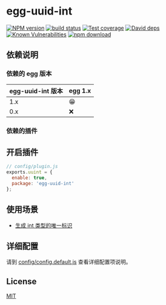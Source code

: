# egg-uuid-int

[![NPM version][npm-image]][npm-url]
[![build status][travis-image]][travis-url]
[![Test coverage][codecov-image]][codecov-url]
[![David deps][david-image]][david-url]
[![Known Vulnerabilities][snyk-image]][snyk-url]
[![npm download][download-image]][download-url]

[npm-image]: https://img.shields.io/npm/v/egg-uuid-int.svg?style=flat-square
[npm-url]: https://npmjs.org/package/egg-uuid-int
[travis-image]: https://img.shields.io/travis/eggjs/egg-uuid-int.svg?style=flat-square
[travis-url]: https://travis-ci.org/eggjs/egg-uuid-int
[codecov-image]: https://img.shields.io/codecov/c/github/eggjs/egg-uuid-int.svg?style=flat-square
[codecov-url]: https://codecov.io/github/eggjs/egg-uuid-int?branch=master
[david-image]: https://img.shields.io/david/eggjs/egg-uuid-int.svg?style=flat-square
[david-url]: https://david-dm.org/eggjs/egg-uuid-int
[snyk-image]: https://snyk.io/test/npm/egg-uuid-int/badge.svg?style=flat-square
[snyk-url]: https://snyk.io/test/npm/egg-uuid-int
[download-image]: https://img.shields.io/npm/dm/egg-uuid-int.svg?style=flat-square
[download-url]: https://npmjs.org/package/egg-uuid-int

<!--
Description here.
-->

## 依赖说明

### 依赖的 egg 版本

| egg-uuid-int 版本 | egg 1.x |
| ----------------- | ------- |
| 1.x               | 😁      |
| 0.x               | ❌      |

### 依赖的插件

<!--

如果有依赖其它插件，请在这里特别说明。如

- security
- multipart

-->

## 开启插件

```js
// config/plugin.js
exports.uuint = {
  enable: true,
  package: 'egg-uuid-int'
};
```

## 使用场景

- [生成 int 类型的唯一标识](https://github.com/wbget/uuid-int)

## 详细配置

请到 [config/config.default.js](config/config.default.js) 查看详细配置项说明。

## License

[MIT](LICENSE)
